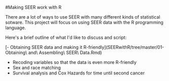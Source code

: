 #Making SEER work with R  

There are a lot of ways to use SEER with many different kinds of statistical sotware. This project will focus on using SEER data with the R programming language.  

Here's a brief outline of what I'd like to discuss and script: 

[- Obtaining SEER data and making it R-friendly](SEERwithR/tree/master/01-Obtaining\ and\ Assembling\ SEER\ Data.Rmd)
- Recoding variables so that the data is even more R-friendly
- Sex and race matching
- Survival analysis and Cox Hazards for time until second cancer
